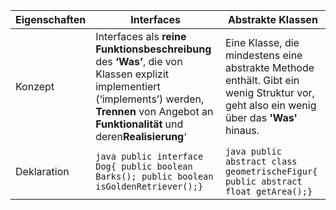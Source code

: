 | Eigenschaften  | Interfaces | Abstrakte Klassen |
| ------------- | ------------- | --------------- |
| Konzept  |  Interfaces als **reine Funktionsbeschreibung** des **‘Was’**, die von Klassen explizit implementiert (‘implements’) werden, **Trennen** von Angebot an **Funktionalität** und deren**Realisierung**‘  | Eine Klasse, die mindestens eine abstrakte Methode enthält. Gibt ein wenig Struktur vor, geht also ein wenig über das **'Was'** hinaus. |
| Deklaration | ```java public interface Dog{ public boolean Barks(); public boolean isGoldenRetriever();} ``` | ```java public abstract class geometrischeFigur{	public abstract float getArea();} ```|
  
